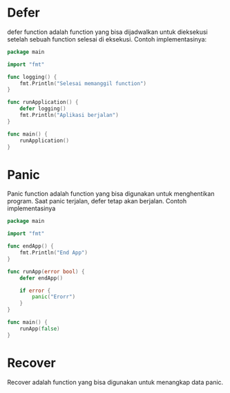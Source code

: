 # Defer
defer function adalah function yang bisa dijadwalkan untuk dieksekusi setelah sebuah function selesai di eksekusi.
Contoh implementasinya:
```go
package main

import "fmt"

func logging() {
	fmt.Println("Selesai memanggil function")
}

func runApplication() {
	defer logging()
	fmt.Println("Aplikasi berjalan")
}

func main() {
	runApplication()
}
```

# Panic
Panic function adalah function yang bisa digunakan untuk menghentikan program. Saat panic terjalan, defer tetap akan berjalan.
Contoh implementasinya
```go
package main

import "fmt"

func endApp() {
	fmt.Println("End App")
}

func runApp(error bool) {
	defer endApp()

	if error {
		panic("Erorr")
	}
}

func main() {
	runApp(false)
}
```
# Recover
Recover adalah function yang bisa digunakan untuk menangkap data panic.
```go

```